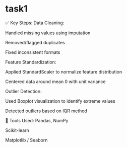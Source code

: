 # task1
✅ Key Steps:
Data Cleaning:

Handled missing values using imputation

Removed/flagged duplicates

Fixed inconsistent formats

Feature Standardization:

Applied StandardScaler to normalize feature distribution

Centered data around mean 0 with unit variance

Outlier Detection:

Used Boxplot visualization to identify extreme values

Detected outliers based on IQR method

📌 Tools Used:
Pandas, NumPy

Scikit-learn

Matplotlib / Seaborn

